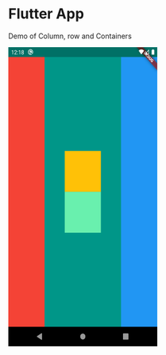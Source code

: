 # Flutter App

Demo of Column, row and Containers 


<img src="https://github.com/ajeetAk47/Flutter-Beginner-Practice/blob/master/Flutter%20Column%20%2CRow%20and%20Container%20Demo/Snapshots/snapshot.png" width="300" height="600">
